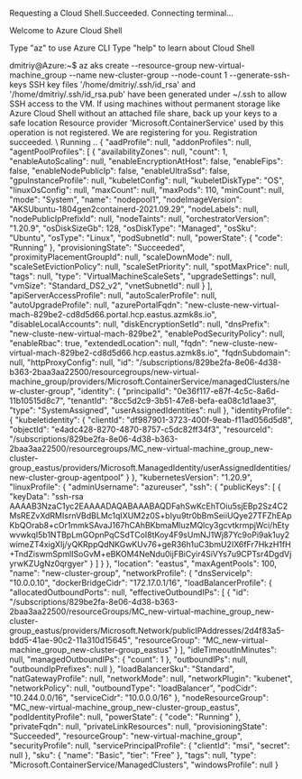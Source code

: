 Requesting a Cloud Shell.Succeeded.
Connecting terminal...

Welcome to Azure Cloud Shell

Type "az" to use Azure CLI
Type "help" to learn about Cloud Shell

dmitriy@Azure:~$ az aks create --resource-group new-virtual-machine_group --name new-cluster-group --node-count 1 --generate-ssh-keys
SSH key files '/home/dmitriy/.ssh/id_rsa' and '/home/dmitriy/.ssh/id_rsa.pub' have been generated under ~/.ssh to allow SSH access to the VM. If using machines without permanent storage like Azure Cloud Shell without an attached file share, back up your keys to a safe location
Resource provider 'Microsoft.ContainerService' used by this operation is not registered. We are registering for you.
Registration succeeded.
 \ Running ..
{
  "aadProfile": null,
  "addonProfiles": null,
  "agentPoolProfiles": [
    {
      "availabilityZones": null,
      "count": 1,
      "enableAutoScaling": null,
      "enableEncryptionAtHost": false,
      "enableFips": false,
      "enableNodePublicIp": false,
      "enableUltraSsd": false,
      "gpuInstanceProfile": null,
      "kubeletConfig": null,
      "kubeletDiskType": "OS",
      "linuxOsConfig": null,
      "maxCount": null,
      "maxPods": 110,
      "minCount": null,
      "mode": "System",
      "name": "nodepool1",
      "nodeImageVersion": "AKSUbuntu-1804gen2containerd-2021.09.29",
      "nodeLabels": null,
      "nodePublicIpPrefixId": null,
      "nodeTaints": null,
      "orchestratorVersion": "1.20.9",
      "osDiskSizeGb": 128,
      "osDiskType": "Managed",
      "osSku": "Ubuntu",
      "osType": "Linux",
      "podSubnetId": null,
      "powerState": {
        "code": "Running"
      },
      "provisioningState": "Succeeded",
      "proximityPlacementGroupId": null,
      "scaleDownMode": null,
      "scaleSetEvictionPolicy": null,
      "scaleSetPriority": null,
      "spotMaxPrice": null,
      "tags": null,
      "type": "VirtualMachineScaleSets",
      "upgradeSettings": null,
      "vmSize": "Standard_DS2_v2",
      "vnetSubnetId": null
    }
  ],
  "apiServerAccessProfile": null,
  "autoScalerProfile": null,
  "autoUpgradeProfile": null,
  "azurePortalFqdn": "new-cluste-new-virtual-mach-829be2-cd8d5d66.portal.hcp.eastus.azmk8s.io",
  "disableLocalAccounts": null,
  "diskEncryptionSetId": null,
  "dnsPrefix": "new-cluste-new-virtual-mach-829be2",
  "enablePodSecurityPolicy": null,
  "enableRbac": true,
  "extendedLocation": null,
  "fqdn": "new-cluste-new-virtual-mach-829be2-cd8d5d66.hcp.eastus.azmk8s.io",
  "fqdnSubdomain": null,
  "httpProxyConfig": null,
  "id": "/subscriptions/829be2fa-8e06-4d38-b363-2baa3aa22500/resourcegroups/new-virtual-machine_group/providers/Microsoft.ContainerService/managedClusters/new-cluster-group",
  "identity": {
    "principalId": "0e36f117-e87f-4c5c-8a6d-11b10515d8c7",
    "tenantId": "8cc5d2c9-3b51-47e8-befa-ea08c1d1aae3",
    "type": "SystemAssigned",
    "userAssignedIdentities": null
  },
  "identityProfile": {
    "kubeletidentity": {
      "clientId": "df987901-3723-400f-9eab-f11ad056d5d8",
      "objectId": "e4adc428-8270-4870-8757-c5dc82ff34f3",
      "resourceId": "/subscriptions/829be2fa-8e06-4d38-b363-2baa3aa22500/resourcegroups/MC_new-virtual-machine_group_new-cluster-group_eastus/providers/Microsoft.ManagedIdentity/userAssignedIdentities/new-cluster-group-agentpool"
    }
  },
  "kubernetesVersion": "1.20.9",
  "linuxProfile": {
    "adminUsername": "azureuser",
    "ssh": {
      "publicKeys": [
        {
          "keyData": "ssh-rsa AAAAB3NzaC1yc2EAAAADAQABAAABAQDFahSwKcEhTOiu5sjEBp2Sz4C2MsREZvXdRMIsrnVBdBLMc1qIXUM2z0S+bIyu9tr0bBmSeiiUQye27TFZhEApKbQOrab8+cOr1mmkSAvaJ167hCAhBKbmaMluzMQlcy3gcvtkrmpjWci/hEtywvwkqI5b1NTBpLmGOpnPqCSdTCoI8tKoy4F9sUmNJ1Wj87Yc9oPi9ak1uy2wimeZT4xigXIj/yQKRppQdNKGwKUv76+geR36h1uC3bmU2IX6fFr7HkzH1fH+TndZiswmSpmlISoGvM+eBKOM4NeNdu0ijFBiCyir4SiVYs7u9CPTsr4DgdVjyrwKZUgNz0qrgyer"
        }
      ]
    }
  },
  "location": "eastus",
  "maxAgentPools": 100,
  "name": "new-cluster-group",
  "networkProfile": {
    "dnsServiceIp": "10.0.0.10",
    "dockerBridgeCidr": "172.17.0.1/16",
    "loadBalancerProfile": {
      "allocatedOutboundPorts": null,
      "effectiveOutboundIPs": [
        {
          "id": "/subscriptions/829be2fa-8e06-4d38-b363-2baa3aa22500/resourceGroups/MC_new-virtual-machine_group_new-cluster-group_eastus/providers/Microsoft.Network/publicIPAddresses/2d4f83a5-bdd5-41ae-90c2-11a310d15645",
          "resourceGroup": "MC_new-virtual-machine_group_new-cluster-group_eastus"
        }
      ],
      "idleTimeoutInMinutes": null,
      "managedOutboundIPs": {
        "count": 1
      },
      "outboundIPs": null,
      "outboundIpPrefixes": null
    },
    "loadBalancerSku": "Standard",
    "natGatewayProfile": null,
    "networkMode": null,
    "networkPlugin": "kubenet",
    "networkPolicy": null,
    "outboundType": "loadBalancer",
    "podCidr": "10.244.0.0/16",
    "serviceCidr": "10.0.0.0/16"
  },
  "nodeResourceGroup": "MC_new-virtual-machine_group_new-cluster-group_eastus",
  "podIdentityProfile": null,
  "powerState": {
    "code": "Running"
  },
  "privateFqdn": null,
  "privateLinkResources": null,
  "provisioningState": "Succeeded",
  "resourceGroup": "new-virtual-machine_group",
  "securityProfile": null,
  "servicePrincipalProfile": {
    "clientId": "msi",
    "secret": null
  },
  "sku": {
    "name": "Basic",
    "tier": "Free"
  },
  "tags": null,
  "type": "Microsoft.ContainerService/ManagedClusters",
  "windowsProfile": null
}
